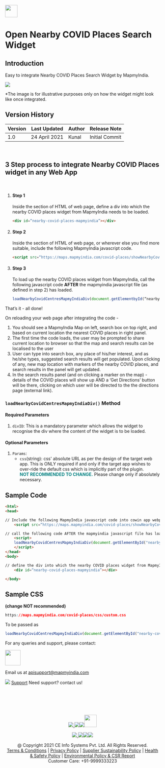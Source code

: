 [<img src="https://www.mapmyindia.com/api/img/mapmyindia-api.png" height="40"/> </p>](https://www.mapmyindia.com/api)

# Open Nearby COVID Places Search Widget

## Introduction
Easy to integrate Nearby COVID Places Search Widget by MapmyIndia.

![](https://mmi-api-team.s3.ap-south-1.amazonaws.com/API-Team/covid-place-widget1.gif)

*The image is for illustrative purposes only on how the widget might look like once integrated.

## Version History
| Version | Last Updated | Author | Release Note |
| --- | --- | --- | --- |
| 1.0 | 24 April 2021 | Kunal | Initial Commit |
<br>

## 3 Step process to integrate Nearby COVID Places widget in any Web App

<br>

1. #### Step 1
    Inside the <body> section of HTML of web page, define a div into which the nearby COVID places widget from MapmyIndia needs to be loaded.
    ```html
    <div id=“nearby-covid-places-mapmyindia”></div>
    ```

2. #### Step 2
    Inside the <head> section of HTML of web page, or wherever else you find more suitable, include the following MapmyIndia javascript code.
    ```html
    <script src=“https://maps.mapmyindia.com/covid-places/showNearbyCovidPlacesOnMap.js”></script>
    ```
3. #### Step 3 
    To load up the nearby COVID places widget from MapmyIndia, call the following javascript code **AFTER** the mapmyindia javascript file (as defined in step 2) has loaded.
    ```js
    loadNearbyCovidCentresMapmyIndiaDiv(document.getElementbyId(“nearby-covid-places-mapmyindia”));
    ```
That’s it - all done! 

On reloading your web page after integrating the code - 
1) You should see a MapmyIndia Map on left, search box on top right, and based on current location the nearest COVID places in right panel.
2) The first time the code loads, the user may be prompted to share current location to browser so that the map and search results can be localised to the user
3) User can type into search box, any place of his/her interest, and as he/she types, suggested search results will get populated. Upon clicking of any, new map location with markers of the nearby COVID places, and search results in the panel will get updated.
4) In the search results panel (and on clicking a marker on the map) - details of the COVID places will show up AND a ‘Get Directions’ button will be there, clicking on which user will be directed to the the directions page (external link).

### `loadNearbyCovidCentresMapmyIndiaDiv()` Method

#### Required Parameters
1. `divID`: This is a mandatory parameter which allows the widget to recognise the div where the content of the widget is to be loaded. 

#### Optional Parameters
1. `Params`: 
    - `css`(string): css' absolute URL as per the design of the target web app. This is ONLY required if and only if the target app wishes to over-ride the default css which is implicitly part of the plugin.<br>
    <strong><span style="color:teal;">NOT RECOMMENDED TO CHANGE.</span></strong> Please change only if absolutely necessary.

## Sample Code
```html
<html>
<head>

// Include the following MapmyIndia javascript code into cowin app webpage
	<script src=“https://maps.mapmyindia.com/covid-places/showNearbyCovidPlacesOnMap.js”></script>

// call the following code AFTER the mapmyindia javascript file has loaded
	<script>
    loadNearbyCovidCentresMapmyIndiaDiv(document.getElementById("nearby-covid-places-mapmyindia"));
    </script>
</head>
<body>

// define the div into which the nearby COVID places widget from MapmyIndia needs to be loaded
	<div id=“nearby-covid-places-mapmyindia”></div>

</body>
```

## Sample CSS 
<strong>(change NOT recommended)</strong>
```css 
https://maps.mapmyindia.com/covid-places/css/custom.css
```

To be passed as
```js
loadNearbyCovidCentresMapmyIndiaDiv(document.getElementById("nearby-covid-places-mapmyindia"),{css:"https://maps.mapmyindia.com/covid-places/css/custom.css"});
```

For any queries and support, please contact: 

[<img src="https://www.mapmyindia.com/images/logo.png" height="50"/> </p>](https://www.mapmyindia.com/api)
Email us at [apisupport@mapmyindia.com](mailto:apisupport@mapmyindia.com)


![](https://www.mapmyindia.com/api/img/icons/support.png)
[Support](https://www.mapmyindia.com/api/index.php#f_cont)
Need support? contact us!

<br></br>
<br></br>

[<p align="center"> <img src="https://www.mapmyindia.com/api/img/icons/stack-overflow.png"/> ](https://stackoverflow.com/questions/tagged/mapmyindia-api)[![](https://www.mapmyindia.com/api/img/icons/blog.png)](http://www.mapmyindia.com/blog/)[![](https://www.mapmyindia.com/api/img/icons/gethub.png)](https://github.com/MapmyIndia)[<img src="https://mmi-api-team.s3.ap-south-1.amazonaws.com/API-Team/npm-logo.one-third%5B1%5D.png" height="40"/> </p>](https://www.npmjs.com/org/mapmyindia) 



[<p align="center"> <img src="https://www.mapmyindia.com/june-newsletter/icon4.png"/> ](https://www.facebook.com/MapmyIndia)[![](https://www.mapmyindia.com/june-newsletter/icon2.png)](https://twitter.com/MapmyIndia)[![](https://www.mapmyindia.com/newsletter/2017/aug/llinkedin.png)](https://www.linkedin.com/company/mapmyindia)[![](https://www.mapmyindia.com/june-newsletter/icon3.png)](https://www.youtube.com/user/MapmyIndia/)




<div align="center">@ Copyright 2021 CE Info Systems Pvt. Ltd. All Rights Reserved.</div>

<div align="center"> <a href="https://www.mapmyindia.com/api/terms-&-conditions">Terms & Conditions</a> | <a href="https://www.mapmyindia.com/about/privacy-policy">Privacy Policy</a> | <a href="https://www.mapmyindia.com/pdf/mapmyIndia-sustainability-policy-healt-labour-rules-supplir-sustainability.pdf">Supplier Sustainability Policy</a> | <a href="https://www.mapmyindia.com/pdf/Health-Safety-Management.pdf">Health & Safety Policy</a> | <a href="https://www.mapmyindia.com/pdf/Environment-Sustainability-Policy-CSR-Report.pdf">Environmental Policy & CSR Report</a>

<div align="center">Customer Care: +91-9999333223</div>